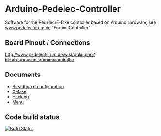 # Arduino-Pedelec-Controller
Software for the Pedelec/E-Bike controller based on Arduino hardware, see www.pedelecforum.de "ForumsController"

## Board Pinout / Connections
http://www.pedelecforum.de/wiki/doku.php?id=elektrotechnik:forumscontroller

## Documents
* [Breadboard configuration](docs/README_breadboard.md)
* [CMake](docs/README_cmake.txt)
* [Hacking](docs/README_hacking.txt)
* [Menu](docs/README_menu.txt)

## Code build status
[![Build Status](https://travis-ci.org/jenkie/Arduino-Pedelec-Controller.svg?branch=master)](https://travis-ci.org/jenkie/Arduino-Pedelec-Controller)
